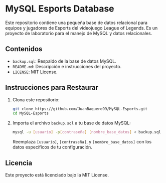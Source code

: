 # MySQL Esports Database

Este repositorio contiene una pequeña base de datos relacional para equipos y jugadores de Esports del videojuego League of Legends. Es un proyecto de laboratorio para el manejo de MySQL y datos relacionales.

## Contenidos

- `backup.sql`: Respaldo de la base de datos MySQL.
- `README.md`: Descripción e instrucciones del proyecto.
- `LICENSE`: MIT License.

## Instrucciones para Restaurar

1. Clona este repositorio:
    ```sh
    git clone https://github.com/JuanBaquero99/MySQL-Esports.git
    cd MySQL-Esports
    ```

2. Importa el archivo `backup.sql` a tu base de datos MySQL:
    ```sh
    mysql -u [usuario] -p[contraseña] [nombre_base_datos] < backup.sql
    ```
    Reemplaza `[usuario]`, `[contraseña]`, y `[nombre_base_datos]` con los datos específicos de tu configuración.

## Licencia

Este proyecto está licenciado bajo la MIT License.
